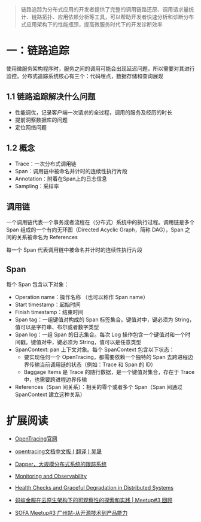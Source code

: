 > 链路追踪为分布式应用的开发者提供了完整的调用链路还原、调用请求量统计、链路拓扑、应用依赖分析等工具，可以帮助开发者快速分析和诊断分布式应用架构下的性能瓶颈，提高微服务时代下的开发诊断效率


# 一：链路追踪

使用微服务架构程序时，服务之间的调用可能会出现延迟问题，所以需要对其进行监控。分布式追踪系统核心有三个：代码埋点，数据存储和查询展现

## 1.1 链路追踪解决什么问题

- 性能调优，记录客户端一次请求的全过程，调用的服务及经历的时长
- 提前洞察数据库的问题
- 定位网络问题

## 1.2 概念

- Trace：一次分布式调用链
- Span：调用链中被命名并计时的连续性执行片段
- Annotation：附着在Span上的日志信息
- Sampling：采样率

## 调用链

一个调用链代表一个事务或者流程在（分布式）系统中的执行过程。调用链是多个 Span 组成的一个有向无环图（Directed Acyclic Graph，简称 DAG），Span 之间的关系被命名为 References

每一个 Span 代表调用链中被命名并计时的连续性执行片段

## Span

每个 Span 包含以下对象：

- Operation name：操作名称 （也可以称作 Span name）
- Start timestamp：起始时间
- Finish timestamp：结束时间
- Span tag：一组键值对构成的 Span 标签集合。键值对中，键必须为 String，值可以是字符串、布尔或者数字类型
- Span log：一组 Span 的日志集合。每次 Log 操作包含一个键值对和一个时间戳。键值对中，键必须为 String，值可以是任意类型
- SpanContext: pan 上下文对象。每个 SpanContext 包含以下状态：
    - 要实现任何一个 OpenTracing，都需要依赖一个独特的 Span 去跨进程边界传输当前调用链的状态（例如：Trace 和 Span 的 ID）
    - Baggage Items 是 Trace 的随行数据，是一个键值对集合，存在于 Trace 中，也需要跨进程边界传输
- References（Span 间关系）：相关的零个或者多个 Span（Span 间通过 SpanContext 建立这种关系）



# 扩展阅读

- [OpenTracing官网](https://opentracing.io/)
- [opentracing文档中文版 ( 翻译 ) 吴晟](https://wu-sheng.gitbooks.io/opentracing-io/content/)
- [Dapper，大规模分布式系统的跟踪系统](https://github.com/bigbully/Dapper-translation)


- [Monitoring and Observability](https://medium.com/@copyconstruct/monitoring-and-observability-8417d1952e1c)
- [Health Checks and Graceful Degradation in Distributed Systems](https://medium.com/@copyconstruct/health-checks-in-distributed-systems-aa8a0e8c1672)
- [蚂蚁金服在云原生架构下的可观察性的探索和实践 | Meetup#3 回顾](https://zhuanlan.zhihu.com/p/79269461)
- [SOFA Meetup#3 广州站-从开源技术到产品能力](https://tech.antfin.com/community/activities/779/review/900)


